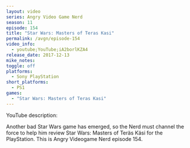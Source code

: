 ```yaml
---
layout: video
series: Angry Video Game Nerd
season: 11
episode: 154
title: "Star Wars: Masters of Teras Kasi"
permalink: /avgn/episode-154
video_info:
  - youtube;YouTube;iA2borlKZA4
release_date: 2017-12-13
mike_notes:
toggle: off
platforms:
  - Sony PlayStation
short_platforms:
  - PS1
games:
  - "Star Wars: Masters of Teras Kasi"
---
```


<p class="yt-description">YouTube description:</p>

Another bad Star Wars game has emerged, so the Nerd must channel the force to help him review Star Wars: Masters of Teräs Käsi for the PlayStation. This is Angry Videogame Nerd episode 154.